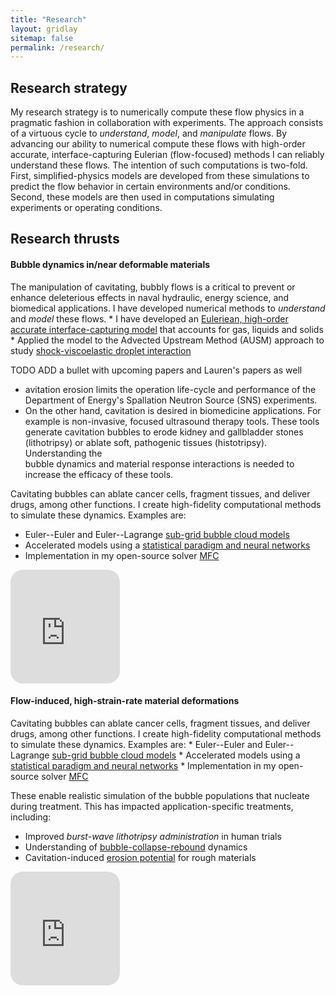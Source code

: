 ```yaml
---
title: "Research"
layout: gridlay
sitemap: false
permalink: /research/
---
```


<!-- <style> -->
<!-- iframe { -->
<!--   height: 100%; -->
<!--   width: 175px !important; -->
<!--   display: inline; -->
<!--   vertical-align:middle; -->
<!--   margin:0px !important; -->
<!--   padding:0px !important; -->
<!--   width: 175px; -->
<!--   display: inline; -->
<!--   vertical-align:middle; -->
<!--   border: 1px solid red; -->
<!-- } -->
<!-- .col-md-3 { -->
<!--   margin:0px !important; -->
<!--   padding:0px !important; -->
<!--   overflow:hidden; -->
<!--   display: table-cell; -->
<!--   text-align:center; -->
<!--   background: white; -->
<!--   width: 175px; -->
<!--   border: 0px solid transparent; -->
<!--   border-radius:20px; -->
<!-- } -->
<!-- </style> -->

<style>
img{
  border-radius: 10px;
}
.col-md-3 {
  margin-top:10px;
  margin-bottom:10px;
  padding:0px;
  display:block;
  overflow:hidden;
  text-align:center;
  display: table-cell;
  background: white;
  border-radius: 20px;
  height: auto;
  <!-- border: 1px solid black; -->
}
iframe {
  margin:0;
  padding:0;
  width: 175px;
  display: inline;
  vertical-align: middle;
}
</style>

  <!-- border: 5px solid red; -->
  <!-- margin-bottom:5px; -->
  <!-- margin-left:5px; -->
  <!-- float: none; -->

## Research strategy

My research strategy is to numerically compute these flow physics 
in a pragmatic fashion in collaboration with experiments. 
The approach consists of a virtuous cycle to 
<i>understand</i>, <i>model</i>, and <i>manipulate</i>
flows. By advancing our ability to numerical compute these flows 
with high-order accurate, interface-capturing Eulerian (flow-focused) 
methods I can reliably understand these flows. The intention of 
such computations is two-fold. First, simplified-physics models are 
developed from these simulations to predict the flow behavior 
in certain environments and/or conditions. Second, these models 
are then used in computations simulating experiments or operating 
conditions.

## Research thrusts

<div class="jumbotron">
<div class="row align-items-end">
<div class="col-md-9 col-sm-12">
 <h4>Bubble dynamics in/near deformable materials</h4>
The manipulation of cavitating, bubbly flows is a critical 
to prevent or enhance deleterious effects in naval hydraulic, 
energy science, and biomedical applications. I have developed
numerical methods to <i>understand</i> and <i>model</i> these 
flows. 
* I have developed an <a href="{{ site.url }}{{ site.baseurl }}/papers/rodriguez-JCP-19.pdf" target="_blank">Euleriean, high-order accurate interface-capturing model</a>
that accounts for gas, liquids and solids
* Applied the model to the Advected Upstream Method (AUSM) approach to study <a href="{{ site.url }}{{ site.baseurl }}/papers/rodriguez-shockwaves-19.pdf" target="_blank">shock-viscoelastic droplet interaction</a>

TODO ADD a bullet with upcoming papers and Lauren's papers as well
* avitation erosion limits the operation life-cycle and performance 
of the Department of Energy's Spallation Neutron Source (SNS) experiments. 
* On the other hand, cavitation is desired in biomedicine applications. For 
example is non-invasive, focused ultrasound therapy tools. 
These tools generate cavitation bubbles to erode kidney and 
gallbladder stones (lithotripsy) or ablate soft, pathogenic 
tissues (histotripsy). Understanding the  
bubble dynamics and material response interactions is needed
to increase the efficacy of these tools.

Cavitating bubbles can ablate cancer cells, fragment tissues, and deliver drugs, among other functions.
I create high-fidelity computational methods to simulate these dynamics.
Examples are:
* Euler--Euler and Euler--Lagrange <a href="{{ site.url }}{{ site.baseurl }}/papers/bryngelson-IJMF-19.pdf" target="_blank">sub-grid bubble cloud models</a>
* Accelerated models using a <a href="{{ site.url }}{{ site.baseurl }}/papers/bryngelson-IJMF-20.pdf" target="_blank">statistical paradigm and neural networks</a>
* Implementation in my open-source solver <a href="{{ site.url }}{{ site.baseurl }}/papers/bryngelson-CPC-19.pdf" target="_blank">MFC</a>

</div>
<div class="col-md-3 col-sm-12" style="background-color:transparent;">
  <iframe src="https://player.vimeo.com/video/455888052?autoplay=1&loop=1&autopause=0&muted=1&quality=240p&background=1" height="182px" frameborder="0" allow="autoplay"></iframe>
</div>
</div>
</div>

<div class="jumbotron">
<div class="row align-items-end">
<div class="col-md-9 col-sm-12">

<h4>Flow-induced, high-strain-rate material deformations</h4>
Cavitating bubbles can ablate cancer cells, fragment tissues, and deliver drugs, among other functions.
I create high-fidelity computational methods to simulate these dynamics.
Examples are:
* Euler--Euler and Euler--Lagrange <a href="{{ site.url }}{{ site.baseurl }}/papers/bryngelson-IJMF-19.pdf" target="_blank">sub-grid bubble cloud models</a>
* Accelerated models using a <a href="{{ site.url }}{{ site.baseurl }}/papers/bryngelson-IJMF-20.pdf" target="_blank">statistical paradigm and neural networks</a>
* Implementation in my open-source solver <a href="{{ site.url }}{{ site.baseurl }}/papers/bryngelson-CPC-19.pdf" target="_blank">MFC</a>

These enable realistic simulation of the bubble populations that nucleate during treatment.
This has impacted application-specific treatments, including:
* Improved _burst-wave lithotripsy administration_ in human trials 
* Understanding of <a href="{{ site.url }}{{ site.baseurl }}/papers/bryngelson-JCP-20.pdf" target="_blank">bubble-collapse-rebound</a> dynamics
* Cavitation-induced <a href="{{ site.url }}{{ site.baseurl }}/papers/bryngelson-JFM-19.pdf" target="_blank">erosion potential</a> for rough materials
</div>
<div class="col-md-3 col-sm-12" style="background-color:transparent;">
  <iframe src="https://player.vimeo.com/video/455888052?autoplay=1&loop=1&autopause=0&muted=1&quality=240p&background=1" height="182px" frameborder="0" allow="autoplay"></iframe>
</div>
</div>
</div>

